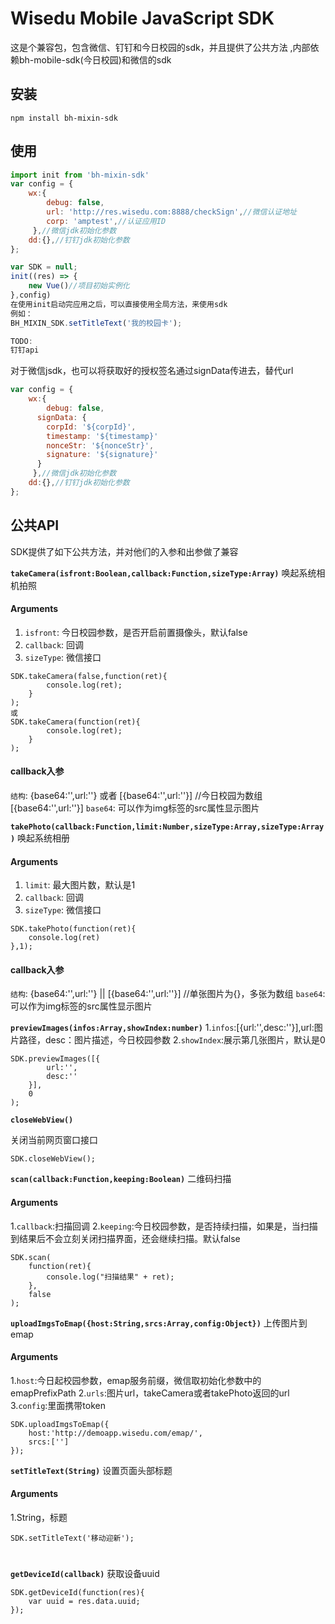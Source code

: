 # Wisedu Mobile JavaScript SDK

这是个兼容包，包含微信、钉钉和今日校园的sdk，并且提供了公共方法
,内部依赖bh-mobile-sdk(今日校园)和微信的sdk


## 安装

```
npm install bh-mixin-sdk
```

## 使用

```javascript
import init from 'bh-mixin-sdk'
var config = {
    wx:{
	    debug: false,
	    url: 'http://res.wisedu.com:8888/checkSign',//微信认证地址
	    corp: 'amptest',//认证应用ID
	 },//微信jdk初始化参数
    dd:{},//钉钉jdk初始化参数
};

var SDK = null;
init((res) => {
    new Vue()//项目初始实例化
},config)
在使用init启动完应用之后，可以直接使用全局方法，来使用sdk
例如：
BH_MIXIN_SDK.setTitleText('我的校园卡');

TODO:
钉钉api
```
对于微信jsdk，也可以将获取好的授权签名通过signData传进去，替代url

```javascript
var config = {
    wx:{
	    debug: false,
      signData: {
        corpId: '${corpId}',
        timestamp: '${timestamp}'
        nonceStr: '${nonceStr}',
        signature: '${signature}'
      }
	 },//微信jdk初始化参数
    dd:{},//钉钉jdk初始化参数
};
```


## 公共API

SDK提供了如下公共方法，并对他们的入参和出参做了兼容

**`takeCamera(isfront:Boolean,callback:Function,sizeType:Array)`**
唤起系统相机拍照

#### Arguments
1. `isfront`:   今日校园参数，是否开启前置摄像头，默认false
2. `callback`:  回调
3. `sizeType`:  微信接口

```
SDK.takeCamera(false,function(ret){
        console.log(ret);
    }
);
或
SDK.takeCamera(function(ret){
        console.log(ret);
    }
);
```

#### callback入参
`结构`: {base64:'',url:''} 或者 [{base64:'',url:''}] //今日校园为数组[{base64:'',url:''}]
`base64`: 可以作为img标签的src属性显示图片



**`takePhoto(callback:Function,limit:Number,sizeType:Array,sizeType:Array)`**
唤起系统相册

#### Arguments
1. `limit`:   最大图片数，默认是1
2. `callback`:  回调
3. `sizeType`:  微信接口

```
SDK.takePhoto(function(ret){
    console.log(ret)
},1);
```

#### callback入参
`结构`: {base64:'',url:''} || [{base64:'',url:''}] //单张图片为{}，多张为数组
`base64`: 可以作为img标签的src属性显示图片

**`previewImages(infos:Array,showIndex:number)`**
1.`infos`:[{url:'',desc:''}],url:图片路径，desc：图片描述，今日校园参数
2.`showIndex`:展示第几张图片，默认是0

```
SDK.previewImages([{
        url:'',
        desc:''
    }],
    0
);
```

**`closeWebView()`**

关闭当前网页窗口接口

```
SDK.closeWebView();
```

**`scan(callback:Function,keeping:Boolean)`**
二维码扫描

#### Arguments
1.`callback`:扫描回调
2.`keeping`:今日校园参数，是否持续扫描，如果是，当扫描到结果后不会立刻关闭扫描界面，还会继续扫描。默认false

```
SDK.scan(
    function(ret){
        console.log("扫描结果" + ret);
    },
    false
);
```

**`uploadImgsToEmap({host:String,srcs:Array,config:Object})`**
上传图片到emap

#### Arguments
1.`host`:今日起校园参数，emap服务前缀，微信取初始化参数中的emapPrefixPath
2.`urls`:图片url，takeCamera或者takePhoto返回的url
3.`config`:里面携带token

```
SDK.uploadImgsToEmap({
    host:'http://demoapp.wisedu.com/emap/',
    srcs:['']
});
```

**`setTitleText(String)`**
设置页面头部标题

#### Arguments
1.String，标题

```
SDK.setTitleText('移动迎新');
```

#
#


**`getDeviceId(callback)`**
获取设备uuid

```
SDK.getDeviceId(function(res){
    var uuid = res.data.uuid;
});
```


